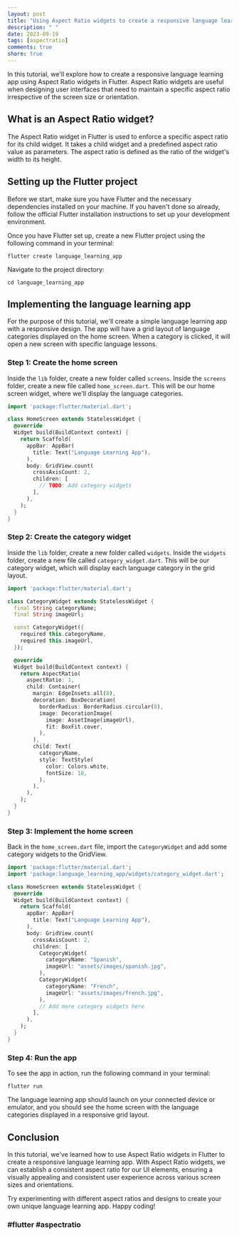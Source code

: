 ```yaml
---
layout: post
title: "Using Aspect Ratio widgets to create a responsive language learning app in Flutter"
description: " "
date: 2023-09-19
tags: [aspectratio]
comments: true
share: true
---
```


In this tutorial, we'll explore how to create a responsive language learning app using Aspect Ratio widgets in Flutter. Aspect Ratio widgets are useful when designing user interfaces that need to maintain a specific aspect ratio irrespective of the screen size or orientation.

## What is an Aspect Ratio widget?

The Aspect Ratio widget in Flutter is used to enforce a specific aspect ratio for its child widget. It takes a child widget and a predefined aspect ratio value as parameters. The aspect ratio is defined as the ratio of the widget's width to its height.

## Setting up the Flutter project

Before we start, make sure you have Flutter and the necessary dependencies installed on your machine. If you haven't done so already, follow the official Flutter installation instructions to set up your development environment.

Once you have Flutter set up, create a new Flutter project using the following command in your terminal:

```
flutter create language_learning_app
```

Navigate to the project directory:

```
cd language_learning_app
```

## Implementing the language learning app

For the purpose of this tutorial, we'll create a simple language learning app with a responsive design. The app will have a grid layout of language categories displayed on the home screen. When a category is clicked, it will open a new screen with specific language lessons.

### Step 1: Create the home screen

Inside the `lib` folder, create a new folder called `screens`. Inside the `screens` folder, create a new file called `home_screen.dart`. This will be our home screen widget, where we'll display the language categories.

```dart
import 'package:flutter/material.dart';

class HomeScreen extends StatelessWidget {
  @override
  Widget build(BuildContext context) {
    return Scaffold(
      appBar: AppBar(
        title: Text("Language Learning App"),
      ),
      body: GridView.count(
        crossAxisCount: 2,
        children: [
          // TODO: Add category widgets
        ],
      ),
    );
  }
}
```

### Step 2: Create the category widget

Inside the `lib` folder, create a new folder called `widgets`. Inside the `widgets` folder, create a new file called `category_widget.dart`. This will be our category widget, which will display each language category in the grid layout.

```dart
import 'package:flutter/material.dart';

class CategoryWidget extends StatelessWidget {
  final String categoryName;
  final String imageUrl;

  const CategoryWidget({
    required this.categoryName,
    required this.imageUrl,
  });

  @override
  Widget build(BuildContext context) {
    return AspectRatio(
      aspectRatio: 1,
      child: Container(
        margin: EdgeInsets.all(8),
        decoration: BoxDecoration(
          borderRadius: BorderRadius.circular(8),
          image: DecorationImage(
            image: AssetImage(imageUrl),
            fit: BoxFit.cover,
          ),
        ),
        child: Text(
          categoryName,
          style: TextStyle(
            color: Colors.white,
            fontSize: 18,
          ),
        ),
      ),
    );
  }
}
```

### Step 3: Implement the home screen

Back in the `home_screen.dart` file, import the `CategoryWidget` and add some category widgets to the GridView.

```dart
import 'package:flutter/material.dart';
import 'package:language_learning_app/widgets/category_widget.dart';

class HomeScreen extends StatelessWidget {
  @override
  Widget build(BuildContext context) {
    return Scaffold(
      appBar: AppBar(
        title: Text("Language Learning App"),
      ),
      body: GridView.count(
        crossAxisCount: 2,
        children: [
          CategoryWidget(
            categoryName: "Spanish",
            imageUrl: "assets/images/spanish.jpg",
          ),
          CategoryWidget(
            categoryName: "French",
            imageUrl: "assets/images/french.jpg",
          ),
          // Add more category widgets here
        ],
      ),
    );
  }
}
```

### Step 4: Run the app

To see the app in action, run the following command in your terminal:

```
flutter run
```

The language learning app should launch on your connected device or emulator, and you should see the home screen with the language categories displayed in a responsive grid layout.

## Conclusion

In this tutorial, we've learned how to use Aspect Ratio widgets in Flutter to create a responsive language learning app. With Aspect Ratio widgets, we can establish a consistent aspect ratio for our UI elements, ensuring a visually appealing and consistent user experience across various screen sizes and orientations.

Try experimenting with different aspect ratios and designs to create your own unique language learning app. Happy coding!

### #flutter #aspectratio